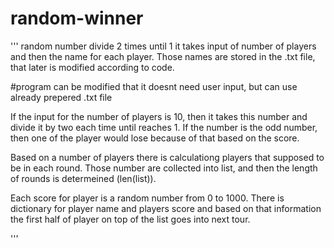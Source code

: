 # random-winner
''' random number divide 2 times until 1
it takes input of number of players
and then the name for each player.
Those names are stored in the .txt file,
that later is modified according to code.

#program can be modified that it doesnt need user input, but can use already prepered .txt file

If the input for the number of players is 10, 
then it takes this number and divide it by two each time until reaches 1.
If the number is the odd number, then one of the player would lose because of that based on the score.

Based on a number of players there is calculationg players that supposed to be in each round.
Those number are collected into list, and then the length of rounds is determeined (len(list)).

Each score for player is a random number from 0 to 1000.
There is dictionary for player name and players score and based on that information 
the first half of player on top of the list goes into next tour. 


'''
